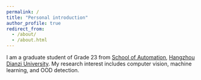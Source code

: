 ```yaml
---
permalink: /
title: "Personal introduction"
author_profile: true
redirect_from: 
  - /about/
  - /about.html
---
```


I am a graduate student of Grade 23 from [School of Automation](https://auto.hdu.edu.cn/main.htm), [Hangzhou Dianzi University](https://www.hdu.edu.cn/main.htm). My research interest includes computer vision, machine learning, and OOD detection.

